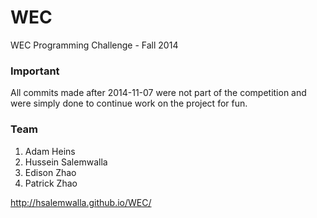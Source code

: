 WEC
===

WEC Programming Challenge - Fall 2014

### Important
All commits made after 2014-11-07 were not part of the competition and were simply done to continue work on the project for fun.

### Team
1. Adam Heins
2. Hussein Salemwalla
3. Edison Zhao
4. Patrick Zhao

http://hsalemwalla.github.io/WEC/
